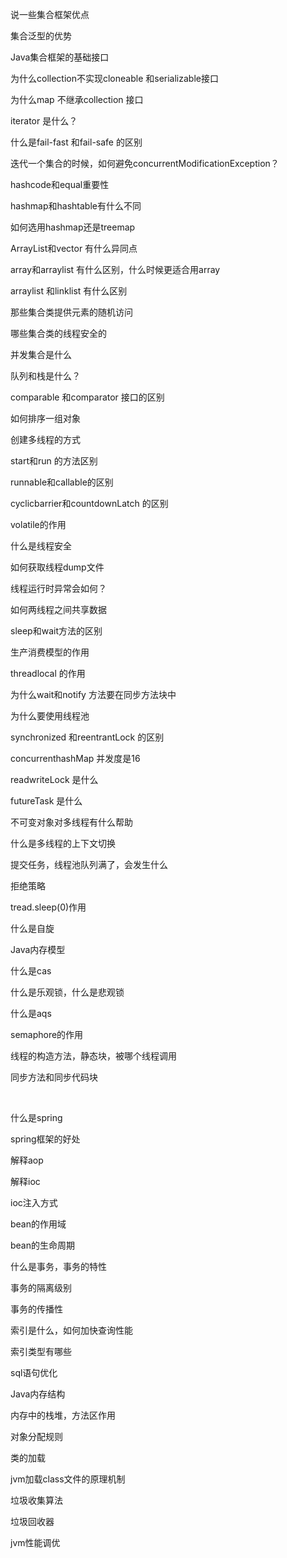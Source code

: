 说一些集合框架优点



集合泛型的优势



Java集合框架的基础接口



为什么collection不实现cloneable 和serializable接口



为什么map 不继承collection 接口



iterator 是什么？



什么是fail-fast 和fail-safe   的区别



迭代一个集合的时候，如何避免concurrentModificationException？



hashcode和equal重要性



hashmap和hashtable有什么不同



如何选用hashmap还是treemap



ArrayList和vector 有什么异同点



array和arraylist 有什么区别，什么时候更适合用array



arraylist 和linklist 有什么区别



那些集合类提供元素的随机访问



哪些集合类的线程安全的



并发集合是什么



队列和栈是什么？



comparable 和comparator 接口的区别



如何排序一组对象



创建多线程的方式



start和run 的方法区别



runnable和callable的区别



cyclicbarrier和countdownLatch 的区别



volatile的作用



什么是线程安全



如何获取线程dump文件



线程运行时异常会如何？



如何两线程之间共享数据



sleep和wait方法的区别



生产消费模型的作用



threadlocal 的作用



为什么wait和notify 方法要在同步方法块中



为什么要使用线程池



synchronized 和reentrantLock 的区别



concurrenthashMap 并发度是16



readwriteLock 是什么



futureTask 是什么



不可变对象对多线程有什么帮助



什么是多线程的上下文切换



提交任务，线程池队列满了，会发生什么



拒绝策略



tread.sleep(0)作用



什么是自旋



Java内存模型



什么是cas



什么是乐观锁，什么是悲观锁



什么是aqs



semaphore的作用



线程的构造方法，静态块，被哪个线程调用



同步方法和同步代码块

​	



什么是spring



spring框架的好处



解释aop



解释ioc



ioc注入方式



bean的作用域



bean的生命周期



什么是事务，事务的特性



事务的隔离级别



事务的传播性



索引是什么，如何加快查询性能



索引类型有哪些



sql语句优化



Java内存结构



内存中的栈堆，方法区作用



对象分配规则



类的加载



jvm加载class文件的原理机制



垃圾收集算法



垃圾回收器



jvm性能调优















































